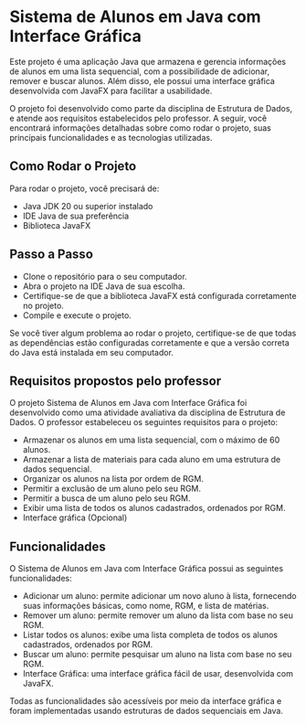 # Sistema de Alunos em Java com Interface Gráfica

Este projeto é uma aplicação Java que armazena e gerencia informações de alunos em uma lista sequencial, com a possibilidade de adicionar, remover e buscar alunos. Além disso, ele possui uma interface gráfica desenvolvida com JavaFX para facilitar a usabilidade.

O projeto foi desenvolvido como parte da disciplina de Estrutura de Dados, e atende aos requisitos estabelecidos pelo professor. A seguir, você encontrará informações detalhadas sobre como rodar o projeto, suas principais funcionalidades e as tecnologias utilizadas.

## Como Rodar o Projeto
Para rodar o projeto, você precisará de:

- Java JDK 20 ou superior instalado
- IDE Java de sua preferência
- Biblioteca JavaFX

## Passo a Passo
- Clone o repositório para o seu computador.
- Abra o projeto na IDE Java de sua escolha.
- Certifique-se de que a biblioteca JavaFX está configurada corretamente no projeto.
- Compile e execute o projeto.

Se você tiver algum problema ao rodar o projeto, certifique-se de que todas as dependências estão configuradas corretamente e que a versão correta do Java está instalada em seu computador.

## Requisitos propostos pelo professor
O projeto Sistema de Alunos em Java com Interface Gráfica foi desenvolvido como uma atividade avaliativa da disciplina de Estrutura de Dados. O professor estabeleceu os seguintes requisitos para o projeto:

- Armazenar os alunos em uma lista sequencial, com o máximo de 60 alunos.
- Armazenar a lista de materiais para cada aluno em uma estrutura de dados sequencial.
- Organizar os alunos na lista por ordem de RGM.
- Permitir a exclusão de um aluno pelo seu RGM.
- Permitir a busca de um aluno pelo seu RGM.
- Exibir uma lista de todos os alunos cadastrados, ordenados por RGM.
- Interface gráfica (Opcional)

## Funcionalidades
O Sistema de Alunos em Java com Interface Gráfica possui as seguintes funcionalidades:

- Adicionar um aluno: permite adicionar um novo aluno à lista, fornecendo suas informações básicas, como nome, RGM, e lista de matérias.
- Remover um aluno: permite remover um aluno da lista com base no seu RGM.
- Listar todos os alunos: exibe uma lista completa de todos os alunos cadastrados, ordenados por RGM.
- Buscar um aluno: permite pesquisar um aluno na lista com base no seu RGM.
- Interface Gráfica: uma interface gráfica fácil de usar, desenvolvida com JavaFX.

Todas as funcionalidades são acessíveis por meio da interface gráfica e foram implementadas usando estruturas de dados sequenciais em Java.
